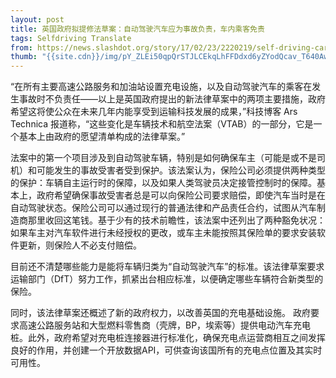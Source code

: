 ```yaml
---
layout: post
title: 英国政府拟提修法草案：自动驾驶汽车应为事故负责，车内乘客免责
tags: Selfdriving Translate
from: https://news.slashdot.org/story/17/02/23/2220219/self-driving-cars-should-be-liable-for-accidents-not-the-passengers-uk-government
thumb: "{{site.cdn}}/img/pY_ZLEi50qpQrSTJLCEkqLhFFDdxd6yZYodQcav_T640AwAAIwIAAEpQ.jpg"
---
```

“在所有主要高速公路服务和加油站设置充电设施，以及自动驾驶汽车的乘客在发生事故时不负责任——以上是英国政府提出的新法律草案中的两项主要措施，政府希望这将使公众在未来几年内能享受到运输科技发展的成果，”科技博客 Ars Technica 报道称，“这些变化是车辆技术和航空法案（VTAB）的一部分，它是一个基本上由政府的愿望清单构成的法律草案。”

法案中的第一个项目涉及到自动驾驶车辆，特别是如何确保车主（可能是或不是司机）和可能发生的事故受害者受到保护。该法案认为，保险公司必须提供两种类型的保护：车辆自主运行时的保障，以及如果人类驾驶员决定接管控制时的保障。基本上，政府希望确保事故受害者总是可以向保险公司要求赔偿，即使汽车当时是在自动驾驶状态。保险公司可以通过现行的普通法律和产品责任合约，试图从汽车制造商那里收回这笔钱。基于少有的技术前瞻性，该法案中还列出了两种豁免状况：如果车主对汽车软件进行未经授权的更改，或车主未能按照其保险单的要求安装软件更新，则保险人不必支付赔偿。

目前还不清楚哪些能力是能将车辆归类为“自动驾驶汽车”的标准。该法律草案要求运输部门（DfT）努力工作，抓紧出台相应标准，以便确定哪些车辆符合新类型的保险。

同时，该法律草案还概述了新的政府权力，以改善英国的充电基础设施。 政府要求高速公路服务站和大型燃料零售商（壳牌，BP，埃索等）提供电动汽车充电桩。此外，政府希望对充电桩连接器进行标准化，确保充电点运营商相互之间发挥良好的作用，并创建一个开放数据API，可供查询该国所有的充电点位置及其实时可用性。
